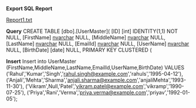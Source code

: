 **Export SQL Report**

[Report1.txt](https://github.com/user-attachments/files/20350326/Report1.txt)


**Query**
CREATE TABLE [dbo].[UserMaster](
	[ID] [int] IDENTITY(1,1) NOT NULL,
	[FirstName] [nvarchar](50) NULL,
	[MiddleName] [nvarchar](50) NULL,
	[LastName] [nvarchar](50) NULL,
	[EmailId] [nvarchar](50) NULL,
	[UserName] [nvarchar](50) NULL,
	[BirthDate] [date] NULL,
PRIMARY KEY CLUSTERED 
(

**Insert**
 Insert into UserMaster (FirstName,MiddleName,LastName,EmailId,UserName,BirthDate)
 VALUES
 ('Rahul','Kumar','Singh','rahul.singh@example.com','rahuls','1995-04-12'),
  ('Anjali','Mehta','Sharma','anjali.sharma@example.com','anjaliMehta','1993-11-30'),
  ('Vikram',Null,'Patel','vikram.patel@example.com','vikramp','1990-07-25'),
  ('Priya','Rani','Verma','priya.verma@example.com','priyav','1992-01-05');
